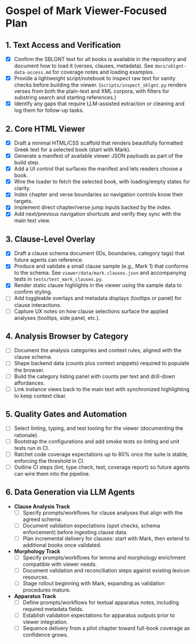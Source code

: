 # Gospel of Mark Viewer-Focused Plan

## 1. Text Access and Verification
- [x] Confirm the SBLGNT text for all books is available in the repository and document how to load it (verses, clauses, metadata). See `docs/sblgnt-data-access.md` for coverage notes and loading examples.
- [x] Provide a lightweight script/notebook to inspect raw text for sanity checks before building the viewer. (`scripts/inspect_sblgnt.py` renders verses from both the plain-text and XML corpora, with filters for substring search and starting references.)
- [x] Identify any gaps that require LLM-assisted extraction or cleaning and log them for follow-up tasks.

## 2. Core HTML Viewer
- [x] Draft a minimal HTML/CSS scaffold that renders beautifully formatted Greek text for a selected book (start with Mark).
- [x] Generate a manifest of available viewer JSON payloads as part of the build step.
- [x] Add a UI control that surfaces the manifest and lets readers choose a book.
- [x] Wire the loader to fetch the selected book, with loading/empty states for clarity.
- [x] Index chapter and verse boundaries so navigation controls know their targets.
- [x] Implement direct chapter/verse jump inputs backed by the index.
- [x] Add next/previous navigation shortcuts and verify they sync with the main text view.

## 3. Clause-Level Overlay
- [x] Draft a clause schema document (IDs, boundaries, category tags) that future agents can reference.
- [x] Produce and validate a small clause sample (e.g., Mark 1) that conforms to the schema. See `viewer/data/mark.clauses.json` and accompanying tests in `tests/test_mark_clauses.py`.
- [x] Render static clause highlights in the viewer using the sample data to confirm styling.
- [ ] Add toggleable overlays and metadata displays (tooltips or panel) for clause interactions.
- [ ] Capture UX notes on how clause selections surface the applied analyses (tooltips, side panel, etc.).

## 4. Analysis Browser by Category
- [ ] Document the analysis categories and context rules, aligned with the clause schema.
- [ ] Shape backend data (counts plus context snippets) required to populate the browser.
- [ ] Build the category listing panel with counts per text and drill-down affordances.
- [ ] Link instance views back to the main text with synchronized highlighting to keep context clear.

## 5. Quality Gates and Automation
- [ ] Select linting, typing, and test tooling for the viewer (documenting the rationale).
- [ ] Bootstrap the configurations and add smoke tests so linting and unit tests run in CI.
- [ ] Ratchet code coverage expectations up to 80% once the suite is stable, enforcing the threshold in CI.
- [ ] Outline CI steps (lint, type check, test, coverage report) so future agents can wire them into the pipeline.

## 6. Data Generation via LLM Agents
- **Clause Analysis Track**
  - [ ] Specify prompts/workflows for clause analyses that align with the agreed schema.
  - [ ] Document validation expectations (spot checks, schema enforcement) before ingesting clause data.
  - [ ] Plan incremental delivery for clauses: start with Mark, then extend to additional books once validated.
- **Morphology Track**
  - [ ] Specify prompts/workflows for lemma and morphology enrichment compatible with viewer needs.
  - [ ] Document validation and reconciliation steps against existing lexicon resources.
  - [ ] Stage rollout beginning with Mark, expanding as validation procedures mature.
- **Apparatus Track**
  - [ ] Define prompts/workflows for textual apparatus notes, including required metadata fields.
  - [ ] Establish validation expectations for apparatus outputs prior to viewer integration.
  - [ ] Sequence delivery from a pilot chapter toward full-book coverage as confidence grows.
